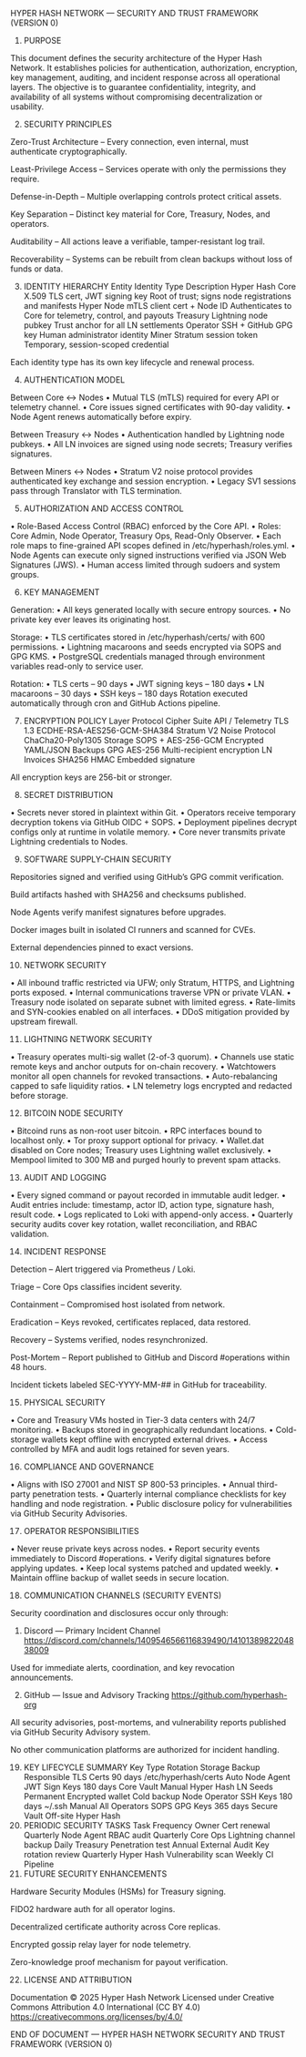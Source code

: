 HYPER HASH NETWORK — SECURITY AND TRUST FRAMEWORK (VERSION 0)
1. PURPOSE

This document defines the security architecture of the Hyper Hash Network.
It establishes policies for authentication, authorization, encryption, key management, auditing, and incident response across all operational layers.
The objective is to guarantee confidentiality, integrity, and availability of all systems without compromising decentralization or usability.

2. SECURITY PRINCIPLES

Zero-Trust Architecture – Every connection, even internal, must authenticate cryptographically.

Least-Privilege Access – Services operate with only the permissions they require.

Defense-in-Depth – Multiple overlapping controls protect critical assets.

Key Separation – Distinct key material for Core, Treasury, Nodes, and operators.

Auditability – All actions leave a verifiable, tamper-resistant log trail.

Recoverability – Systems can be rebuilt from clean backups without loss of funds or data.

3. IDENTITY HIERARCHY
Entity	Identity Type	Description
Hyper Hash Core	X.509 TLS cert, JWT signing key	Root of trust; signs node registrations and manifests
Hyper Node	mTLS client cert + Node ID	Authenticates to Core for telemetry, control, and payouts
Treasury	Lightning node pubkey	Trust anchor for all LN settlements
Operator	SSH + GitHub GPG key	Human administrator identity
Miner	Stratum session token	Temporary, session-scoped credential

Each identity type has its own key lifecycle and renewal process.

4. AUTHENTICATION MODEL

Between Core ↔ Nodes
• Mutual TLS (mTLS) required for every API or telemetry channel.
• Core issues signed certificates with 90-day validity.
• Node Agent renews automatically before expiry.

Between Treasury ↔ Nodes
• Authentication handled by Lightning node pubkeys.
• All LN invoices are signed using node secrets; Treasury verifies signatures.

Between Miners ↔ Nodes
• Stratum V2 noise protocol provides authenticated key exchange and session encryption.
• Legacy SV1 sessions pass through Translator with TLS termination.

5. AUTHORIZATION AND ACCESS CONTROL

• Role-Based Access Control (RBAC) enforced by the Core API.
• Roles: Core Admin, Node Operator, Treasury Ops, Read-Only Observer.
• Each role maps to fine-grained API scopes defined in /etc/hyperhash/roles.yml.
• Node Agents can execute only signed instructions verified via JSON Web Signatures (JWS).
• Human access limited through sudoers and system groups.

6. KEY MANAGEMENT

Generation:
• All keys generated locally with secure entropy sources.
• No private key ever leaves its originating host.

Storage:
• TLS certificates stored in /etc/hyperhash/certs/ with 600 permissions.
• Lightning macaroons and seeds encrypted via SOPS and GPG KMS.
• PostgreSQL credentials managed through environment variables read-only to service user.

Rotation:
• TLS certs – 90 days
• JWT signing keys – 180 days
• LN macaroons – 30 days
• SSH keys – 180 days
Rotation executed automatically through cron and GitHub Actions pipeline.

7. ENCRYPTION POLICY
Layer	Protocol	Cipher Suite
API / Telemetry	TLS 1.3	ECDHE-RSA-AES256-GCM-SHA384
Stratum V2	Noise Protocol	ChaCha20-Poly1305
Storage	SOPS + AES-256-GCM	Encrypted YAML/JSON
Backups	GPG AES-256	Multi-recipient encryption
LN Invoices	SHA256 HMAC	Embedded signature

All encryption keys are 256-bit or stronger.

8. SECRET DISTRIBUTION

• Secrets never stored in plaintext within Git.
• Operators receive temporary decryption tokens via GitHub OIDC + SOPS.
• Deployment pipelines decrypt configs only at runtime in volatile memory.
• Core never transmits private Lightning credentials to Nodes.

9. SOFTWARE SUPPLY-CHAIN SECURITY

Repositories signed and verified using GitHub’s GPG commit verification.

Build artifacts hashed with SHA256 and checksums published.

Node Agents verify manifest signatures before upgrades.

Docker images built in isolated CI runners and scanned for CVEs.

External dependencies pinned to exact versions.

10. NETWORK SECURITY

• All inbound traffic restricted via UFW; only Stratum, HTTPS, and Lightning ports exposed.
• Internal communications traverse VPN or private VLAN.
• Treasury node isolated on separate subnet with limited egress.
• Rate-limits and SYN-cookies enabled on all interfaces.
• DDoS mitigation provided by upstream firewall.

11. LIGHTNING NETWORK SECURITY

• Treasury operates multi-sig wallet (2-of-3 quorum).
• Channels use static remote keys and anchor outputs for on-chain recovery.
• Watchtowers monitor all open channels for revoked transactions.
• Auto-rebalancing capped to safe liquidity ratios.
• LN telemetry logs encrypted and redacted before storage.

12. BITCOIN NODE SECURITY

• Bitcoind runs as non-root user bitcoin.
• RPC interfaces bound to localhost only.
• Tor proxy support optional for privacy.
• Wallet.dat disabled on Core nodes; Treasury uses Lightning wallet exclusively.
• Mempool limited to 300 MB and purged hourly to prevent spam attacks.

13. AUDIT AND LOGGING

• Every signed command or payout recorded in immutable audit ledger.
• Audit entries include: timestamp, actor ID, action type, signature hash, result code.
• Logs replicated to Loki with append-only access.
• Quarterly security audits cover key rotation, wallet reconciliation, and RBAC validation.

14. INCIDENT RESPONSE

Detection – Alert triggered via Prometheus / Loki.

Triage – Core Ops classifies incident severity.

Containment – Compromised host isolated from network.

Eradication – Keys revoked, certificates replaced, data restored.

Recovery – Systems verified, nodes resynchronized.

Post-Mortem – Report published to GitHub and Discord #operations within 48 hours.

Incident tickets labeled SEC-YYYY-MM-## in GitHub for traceability.

15. PHYSICAL SECURITY

• Core and Treasury VMs hosted in Tier-3 data centers with 24/7 monitoring.
• Backups stored in geographically redundant locations.
• Cold-storage wallets kept offline with encrypted external drives.
• Access controlled by MFA and audit logs retained for seven years.

16. COMPLIANCE AND GOVERNANCE

• Aligns with ISO 27001 and NIST SP 800-53 principles.
• Annual third-party penetration tests.
• Quarterly internal compliance checklists for key handling and node registration.
• Public disclosure policy for vulnerabilities via GitHub Security Advisories.

17. OPERATOR RESPONSIBILITIES

• Never reuse private keys across nodes.
• Report security events immediately to Discord #operations.
• Verify digital signatures before applying updates.
• Keep local systems patched and updated weekly.
• Maintain offline backup of wallet seeds in secure location.

18. COMMUNICATION CHANNELS (SECURITY EVENTS)

Security coordination and disclosures occur only through:

1. Discord — Primary Incident Channel
https://discord.com/channels/1409546566116839490/1410138982204838009

Used for immediate alerts, coordination, and key revocation announcements.

2. GitHub — Issue and Advisory Tracking
https://github.com/hyperhash-org

All security advisories, post-mortems, and vulnerability reports published via GitHub Security Advisory system.

No other communication platforms are authorized for incident handling.

19. KEY LIFECYCLE SUMMARY
Key Type	Rotation	Storage	Backup	Responsible
TLS Certs	90 days	/etc/hyperhash/certs	Auto	Node Agent
JWT Sign Keys	180 days	Core Vault	Manual	Hyper Hash
LN Seeds	Permanent	Encrypted wallet	Cold backup	Node Operator
SSH Keys	180 days	~/.ssh	Manual	All Operators
SOPS GPG Keys	365 days	Secure Vault	Off-site	Hyper Hash
20. PERIODIC SECURITY TASKS
Task	Frequency	Owner
Cert renewal	Quarterly	Node Agent
RBAC audit	Quarterly	Core Ops
Lightning channel backup	Daily	Treasury
Penetration test	Annual	External Audit
Key rotation review	Quarterly	Hyper Hash
Vulnerability scan	Weekly	CI Pipeline
21. FUTURE SECURITY ENHANCEMENTS

Hardware Security Modules (HSMs) for Treasury signing.

FIDO2 hardware auth for all operator logins.

Decentralized certificate authority across Core replicas.

Encrypted gossip relay layer for node telemetry.

Zero-knowledge proof mechanism for payout verification.

22. LICENSE AND ATTRIBUTION

Documentation © 2025 Hyper Hash Network
Licensed under Creative Commons Attribution 4.0 International (CC BY 4.0)
https://creativecommons.org/licenses/by/4.0/

END OF DOCUMENT — HYPER HASH NETWORK SECURITY AND TRUST FRAMEWORK (VERSION 0)
